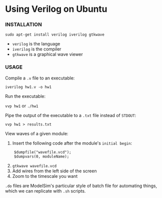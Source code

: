 # Using Verilog on Ubuntu


### INSTALLATION

`sudo apt-get install verilog iverilog gtkwave`

* `verilog` is the language
* `iverilog` is the compiler
* `gtkwave` is a graphical wave viewer


### USAGE

Compile a `.v` file to an executable:

`iverilog hw1.v -o hw1`

Run the executable:

`vvp hw1` or `./hw1`

Pipe the output of the executable to a `.txt` file instead of `STDOUT`:

`vvp hw1 > results.txt`

View waves of a given module:

1. Insert the following code after the module's `initial begin`:
```
    $dumpfile("wavefile.vcd");
    $dumpvars(0, moduleName);
```
2. `gtkwave wavefile.vcd`
3. Add wires from the left side of the screen
4. Zoom to the timescale you want

`.do` files are ModelSim's particular style of batch file for automating things, which we can replicate with `.sh` scripts.
